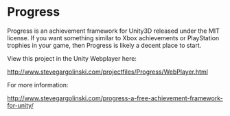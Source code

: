 Progress
========

Progress is an achievement framework for Unity3D released under the MIT license. If you want something similar to Xbox achievements or PlayStation trophies in your game, then Progress is likely a decent place to start.

View this project in the Unity Webplayer here:

http://www.stevegargolinski.com/projectfiles/Progress/WebPlayer.html

For more information:

http://www.stevegargolinski.com/progress-a-free-achievement-framework-for-unity/

